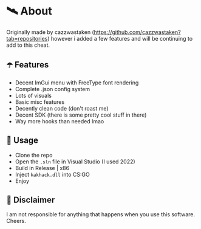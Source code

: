 ﻿# 🛰 About
Originally made by cazzwastaken (https://github.com/cazzwastaken?tab=repositories) however i added a few features and will be continuing to add to this cheat.
## ☂️ Features
- Decent ImGui menu with FreeType font rendering
- Complete .json config system
- Lots of visuals
- Basic misc features
- Decently clean code (don't roast me)
- Decent SDK (there is some pretty cool stuff in there)
- Way more hooks than needed lmao

## 🌌 Usage
- Clone the repo
- Open the `.sln` file in Visual Studio (I used 2022)
- Build in Release | x86
- Inject `kakhack.dll` into CS:GO
- Enjoy

## 🗿 Disclaimer
I am not responsible for anything that happens when you use this software. Cheers.
